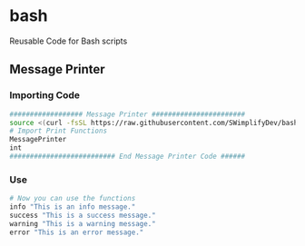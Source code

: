 # bash
 Reusable Code for Bash scripts

## Message Printer

### Importing Code

```bash
################## Message Printer #######################
source <(curl -fsSL https://raw.githubusercontent.com/SWimplifyDev/bash/main/message-printer.sh)
# Import Print Functions
MessagePrinter
int 
########################## End Message Printer Code ######
```

### Use

```bash
# Now you can use the functions
info "This is an info message."
success "This is a success message."
warning "This is a warning message."
error "This is an error message."
```